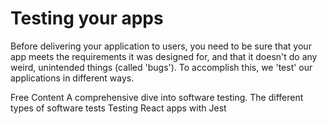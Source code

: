 # Testing your apps
Before delivering your application to users, you need to be sure that your app meets the requirements it was designed for, and that it doesn't do any weird, unintended things (called 'bugs'). To accomplish this, we 'test' our applications in different ways.

<ResourceGroupTitle>Free Content</ResourceGroupTitle>
<BadgeLink colorScheme='yellow' badgeText='Read' href='https://www.softwaretestingmaterial.com/software-testing/'>A comprehensive dive into software testing.</BadgeLink>
<BadgeLink colorScheme='yellow' badgeText='Read' href='https://www.atlassian.com/continuous-delivery/software-testing/types-of-software-testing'>The different types of software tests</BadgeLink>
<BadgeLink colorScheme='yellow' badgeText='Read' href='https://jestjs.io/docs/tutorial-react'>Testing React apps with Jest</BadgeLink>
